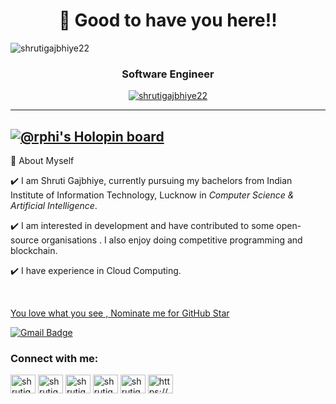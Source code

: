 <!-- - 👋 Hi, I’m @shrutigajbhiye22
- 👀 I’m interested in designing and programming stuffs.
- 🌱 I’m currently learning computer science with specialization in artificial intelligence 

<!---
shrutigajbhiye22/shrutigajbhiye22 is a ✨ special ✨ repository because its `README.md` (this file) appears on your GitHub profile.
You can click the Preview link to take a look at your changes.
--->
<!--  A ziddi girl in coding world, not lying. -->


<!-- README FILE CODE -->



<!-- WAKING HAND WITH GOOD TO HAVE YOU TEXT-->
<h1 align=center>👋 Good to have you here!!</h2><p align="left"> <img src="https://komarev.com/ghpvc/?username=shrutigajbhiye22" alt="shrutigajbhiye22" /> </p>


<h3 align="center">Software Engineer</h3>

<p align="center"> <a href="https://github.com/ryo-ma/github-profile-trophy"><img src="https://github-profile-trophy.vercel.app/?username=shrutigajbhiye22" alt="shrutigajbhiye22" /></a> </p>



---

[![@rphi's Holopin board](https://holopin.io/api/user/board?user=shruti_gajbhiye)](https://holopin.io/@shruti_gajbhiye)
---

<!--ABOUT ME CODE-->
🌱 About Myself<br>   

✔️ I am Shruti Gajbhiye, currently pursuing my bachelors from Indian Institute of Information Technology, Lucknow in *Computer Science & Artificial Intelligence*. <br>

✔️ I am interested in development and have contributed to some open-source organisations . I also enjoy doing competitive programming and blockchain. <br>

✔️ I have experience in Cloud Computing.<br>

<br>


<!--NOMINATION FOR STAR GIT LINK CODE-->
<a href="https://stars.github.com/nominate/">You love what you see , Nominate me for GitHub Star </a>

[![Gmail Badge](https://img.shields.io/badge/-lci2021051@iiitl.ac.in-c14438?style=flat-square&logo=Gmail&logoColor=white&link=mailto:lci2021051@iiitl.ac.in)](mailto:lci2021051@iiitl.ac.in)

 
 <!--CONNECT WITH ME-->
<h3 align="left">Connect with me:</h3>
<p align="left">
<a href="(https://www.linkedin.com/in/shruti-gajbhiye-17321a223/)" target="blank"><img align="center" src="https://raw.githubusercontent.com/rahuldkjain/github-profile-readme-generator/master/src/images/icons/Social/linked-in-alt.svg" alt="shrutigajbhiye22" height="30" width="40" /></a>
<!---->
<a href="https://www.hackerrank.com/_shrutigajbhiye_" target="blank"><img align="center" src="https://raw.githubusercontent.com/rahuldkjain/github-profile-readme-generator/master/src/images/icons/Social/hackerrank.svg" alt="shrutigajbhiye22" height="30" width="40" /></a>
<!---->
<a href="https://www.instagram.com/_shrutigajbhiye_/" target="blank"><img align="center" src="https://raw.githubusercontent.com/rahuldkjain/github-profile-readme-generator/master/src/images/icons/Social/instagram.svg" alt="shrutigajbhiye22" height="30" width="40" /></a>
<!---->
<a href="https://www.facebook.com/shruti.gajbhiye.904" target="blank"><img align="center" src="https://raw.githubusercontent.com/rahuldkjain/github-profile-readme-generator/master/src/images/icons/Social/facebook.svg" alt="shrutigajbhiye22" height="30" width="40" /></a>
<!---->
<a href="https://twitter.com/ShrutiGajbhiye9" target="blank"><img align="center" src="https://raw.githubusercontent.com/rahuldkjain/github-profile-readme-generator/master/src/images/icons/Social/twitter.svg" alt="shrutigajbhiye22" height="30" width="40" /></a>
<!---->
<a href="https://www.reddit.com/user/shrutigajbhiye" target="blank"><img align="center" src="https://raw.githubusercontent.com/rahuldkjain/github-profile-readme-generator/master/src/images/icons/Social/reddit.svg" alt="https://www.reddit.com/user/shrutigajbhiye" height="30" width="40" /></a>
 </p>



